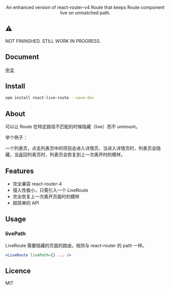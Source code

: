 <p align="center">
An enhanced version of react-router-v4 Route that keeps Route component live on unmatched path.

</p>

## ⚠️

NOT FININSHED. STILL WORK IN PROGRESS.

## Document

[中文](./docs/README-zh.md)

## Install

```bash
npm install react-live-route --save-dev
```

## About

可以让 Route 在特定路径不匹配的时候隐藏（live）而不 unmount。

举个例子：

一个列表页，点击列表页中的项目会进入详情页，当进入详情页时，列表页会隐藏，当返回列表页时，列表页会恢复到上一次离开时的模样。

## Features

- 完全兼容 react-router-4
- 侵入性极小，只需引入一个 LiveRoute
- 完全恢复上一次离开页面时的模样
- 超简单的 API

## Usage

### livePath

LiveRoute 需要隐藏的页面的路由，规则与 react-router 的 path 一样。

```jsx
<LiveRoute livePath={} ... />
```

## Licence

MIT